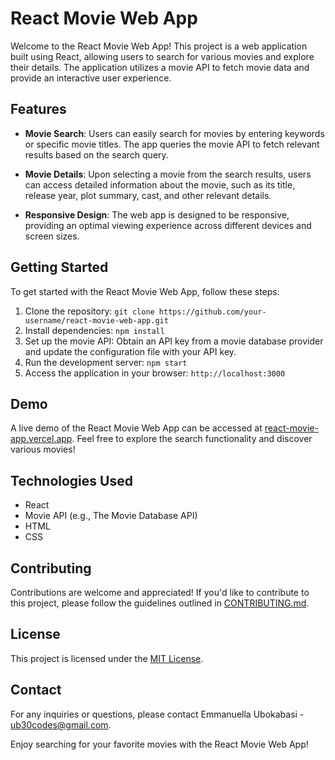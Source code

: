 # React Movie Web App


Welcome to the React Movie Web App! This project is a web application built using React, allowing users to search for various movies and explore their details. The application utilizes a movie API to fetch movie data and provide an interactive user experience.

## Features

- **Movie Search**: Users can easily search for movies by entering keywords or specific movie titles. The app queries the movie API to fetch relevant results based on the search query.

- **Movie Details**: Upon selecting a movie from the search results, users can access detailed information about the movie, such as its title, release year, plot summary, cast, and other relevant details.

- **Responsive Design**: The web app is designed to be responsive, providing an optimal viewing experience across different devices and screen sizes.

## Getting Started

To get started with the React Movie Web App, follow these steps:

1. Clone the repository: `git clone https://github.com/your-username/react-movie-web-app.git`
2. Install dependencies: `npm install`
3. Set up the movie API: Obtain an API key from a movie database provider and update the configuration file with your API key.
4. Run the development server: `npm start`
5. Access the application in your browser: `http://localhost:3000`

## Demo

A live demo of the React Movie Web App can be accessed at [react-movie-app.vercel.app](https://reactmovie-search-app.vercel.app/). Feel free to explore the search functionality and discover various movies!

## Technologies Used

- React
- Movie API (e.g., The Movie Database API)
- HTML
- CSS

## Contributing

Contributions are welcome and appreciated! If you'd like to contribute to this project, please follow the guidelines outlined in [CONTRIBUTING.md](link-to-contributing.md).

## License

This project is licensed under the [MIT License](link-to-license.md).

## Contact

For any inquiries or questions, please contact Emmanuella Ubokabasi - ub30codes@gmail.com.

Enjoy searching for your favorite movies with the React Movie Web App!
